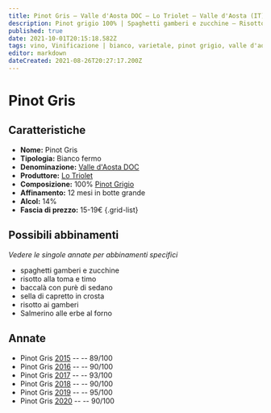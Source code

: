 ```yaml
---
title: Pinot Gris – Valle d'Aosta DOC – Lo Triolet – Valle d'Aosta (IT) – 15-19€ – 4★-5★
description: Pinot grigio 100% | Spaghetti gamberi e zucchine – Risotto alla toma e timo – Baccalà con purè di sedano – Sella di capretto in crosta – Risotto ai gamberi – Salmerino alle erbe al forno
published: true
date: 2021-10-01T20:15:18.582Z
tags: vino, Vinificazione | bianco, varietale, pinot grigio, valle d'aosta, spaghetti gamberi e zucchine, risotto alla toma e timo, Alimento | baccalà,  Aromatizzazione | con purè di sedano, sella di capretto in crosta, risotto ai gamberi, fermo, Valutazioni | 5 stelle, Prezzi | 15-19€, Salmerino alle erbe al forno 
editor: markdown
dateCreated: 2021-08-26T20:27:17.200Z
---
```


# Pinot Gris

## Caratteristiche
- **Nome:** Pinot Gris
- **Tipologia:** Bianco fermo
- **Denominazione:** [Valle d'Aosta DOC](/denominazioni/Italia/Valle-d-Aosta/DOC/Valle-d-Aosta) 
- **Produttore:** [Lo Triolet](/produttori/Italia/Valle-d-Aosta/Lo-Triolet) 
- **Composizione:** 100% [Pinot Grigio](/vitigni/Italia/bacca-bianca/pinot-grigio) 
- **Affinamento:** 12 mesi in botte grande 
- **Alcol:** 14%
- **Fascia di prezzo:** 15-19€
{.grid-list}


## Possibili abbinamenti
*Vedere le singole annate per abbinamenti specifici*

- spaghetti gamberi e zucchine 
- risotto alla toma e timo 
- baccalà con purè di sedano 
- sella di capretto in crosta 
- risotto ai gamberi
- Salmerino alle erbe al forno

## Annate
- Pinot Gris [2015](vini/Italia/Valle-d-Aosta/Lo-Triolet/Pinot-Gris/2015) -- <span class="star-4"></span> -- 89/100
- Pinot Gris [2016](vini/Italia/Valle-d-Aosta/Lo-Triolet/Pinot-Gris/2016) -- <span class="star-4"></span> -- 90/100
- Pinot Gris [2017](vini/Italia/Valle-d-Aosta/Lo-Triolet/Pinot-Gris/2017) -- <span class="star-5"></span> -- 93/100
- Pinot Gris [2018](vini/Italia/Valle-d-Aosta/Lo-Triolet/Pinot-Gris/2018) -- <span class="star-4"></span> -- 90/100
- Pinot Gris [2019](vini/Italia/Valle-d-Aosta/Lo-Triolet/Pinot-Gris/2019) -- <span class="star-5"></span> -- 95/100
- Pinot Gris [2020](vini/Italia/Valle-d-Aosta/Lo-Triolet/Pinot-Gris/2020) -- <span class="star-4"></span> -- 90/100
